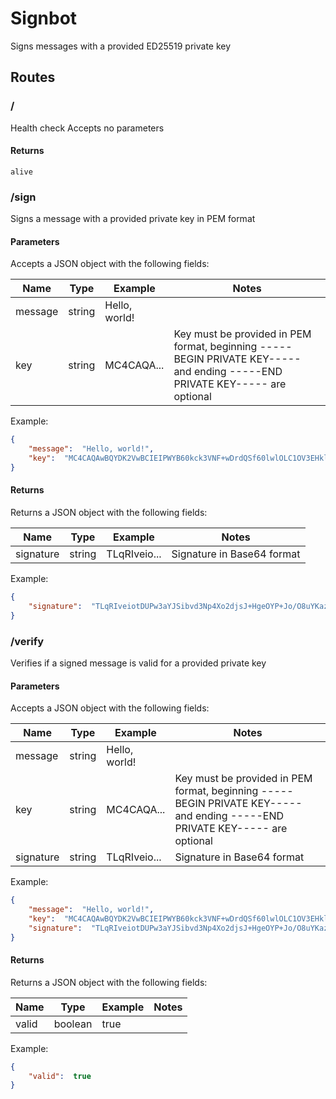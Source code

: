 # Signbot
Signs messages with a provided ED25519 private key

## Routes
### /
Health check
Accepts no parameters
#### Returns
```
alive
```
### /sign
Signs a message with a provided private key in PEM format
#### Parameters
Accepts a JSON object with the following fields:

| Name    | Type   | Example       | Notes                                                                                                                       |
|---------|--------|---------------|-----------------------------------------------------------------------------------------------------------------------------|
| message | string | Hello, world! |                                                                                                                             |
| key     | string | MC4CAQA...    | Key must be provided in PEM format, beginning -----BEGIN PRIVATE KEY----- and ending -----END PRIVATE KEY----- are optional |

Example:
```json
{
	"message":  "Hello, world!",
	"key":  "MC4CAQAwBQYDK2VwBCIEIPWYB60kck3VNF+wDrdQSf60lwlOLC1OV3EHkllVnbzd"
}
```
#### Returns
Returns a JSON object with the following fields:

| Name      | Type   | Example      | Notes                      |
|-----------|--------|--------------|----------------------------|
| signature | string | TLqRIveio... | Signature in Base64 format |

Example:
```json
{
	"signature":  "TLqRIveiotDUPw3aYJSibvd3Np4Xo2djsJ+HgeOYP+Jo/O8uYKazPbyLF9WEfHnQhvsNjgQXOqTZB7Ut6NkcBw=="
}
```
### /verify
Verifies if a signed message is valid for a provided private key
#### Parameters
Accepts a JSON object with the following fields:

| Name      | Type   | Example       | Notes                                                                                                                       |
|-----------|--------|---------------|-----------------------------------------------------------------------------------------------------------------------------|
| message   | string | Hello, world! |                                                                                                                             |
| key       | string | MC4CAQA...    | Key must be provided in PEM format, beginning -----BEGIN PRIVATE KEY----- and ending -----END PRIVATE KEY----- are optional |
| signature | string | TLqRIveio...  | Signature in Base64 format                                                                                                  |

Example:
```json
{
	"message":  "Hello, world!",
	"key":  "MC4CAQAwBQYDK2VwBCIEIPWYB60kck3VNF+wDrdQSf60lwlOLC1OV3EHkllVnbzd",
	"signature":  "TLqRIveiotDUPw3aYJSibvd3Np4Xo2djsJ+HgeOYP+Jo/O8uYKazPbyLF9WEfHnQhvsNjgQXOqTZB7Ut6NkcBw=="
}
```
#### Returns
Returns a JSON object with the following fields:

| Name  | Type    | Example | Notes |
|-------|---------|---------|-------|
| valid | boolean | true    |       |

Example:
```json
{
	"valid":  true
}
```




